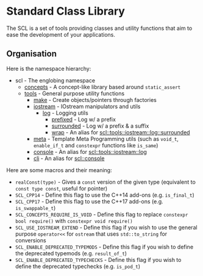 # Standard Class Library
The SCL is a set of tools providing classes and utility functions that aim to ease the development of your applications.



## Organisation

Here is the namespace hierarchy:

* scl - The englobing namespace
  * [concepts](#scl-concepts) - A concept-like library based around `static_assert`
  * [tools](#scl-tools) - General purpose utility functions
    * [make](#scl-tools-make) - Create objects/pointers through factories
    * [iostream](#scl-tools-iostream) - IOstream manipulators and utils
      * [log](#scl-tools-iostream-log) - Logging utils
        * [prefixed](#scl-tools-iostream-log-prefixed) - Log w/ a prefix
        * [surrounded](#scl-tools-iostream-log-surrounded) - Log w/ a prefix & a suffix
        * [wrap](#scl-tools-iostream-log-surrounded) - An alias for [scl::tools::iostream::log::surrounded](#scl-tools-iostream-log-surrounded)
    * [meta](#scl-tools-meta) - Template Meta Programming utils (such as `void_t`, `enable_if_t` and `constexpr` functions like `is_same`)
    * [console](#scl-tools-iostream-log) - An alias for [scl::tools::iostream::log](#scl-tools-iostream-log)
    * [cli](#scl-tools-iostream-log) - An alias for [scl::console](#scl-tools-iostream-log)



Here are some macros and their meaning:

* `realConst(type)` - Gives a `const` version of the given type (equivalent to `const type const`, useful for pointer)
* `SCL_CPP14` - Define this flag to use the C++14 add-ons (e.g. `is_final_t`)
* `SCL_CPP17` - Define this flag to use the C++17 add-ons (e.g. `is_swappable_t`)
* `SCL_CONCEPTS_REQUIRE_IS_VOID` - Define this flag to replace `constexpr bool require()` with `constexpr void require()`
* `SCL_USE_IOSTREAM_EXTEND` - Define this flag if you wish to use the general purpose `operator<<` for `ostream` that uses `std::to_string` for conversions
* `SCL_ENABLE_DEPRECATED_TYPEMODS` - Define this flag if you wish to define the deprecated typemods (e.g. `result_of_t`)
* `SCL_ENABLE_DEPRECATED_TYPECHECKS` - Define this flag if you wish to define the deprecated typechecks (e.g. `is_pod_t`)

